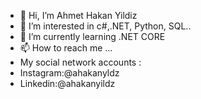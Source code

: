 - 👋 Hi, I’m Ahmet Hakan Yildiz
- 👀 I’m interested in c#,.NET, Python, SQL..
- 🌱 I’m currently learning .NET CORE
- 📫 How to reach me ...
- My social network accounts :
- Instagram:@ahakanyldz
- Linkedin:@ahakanyildz
